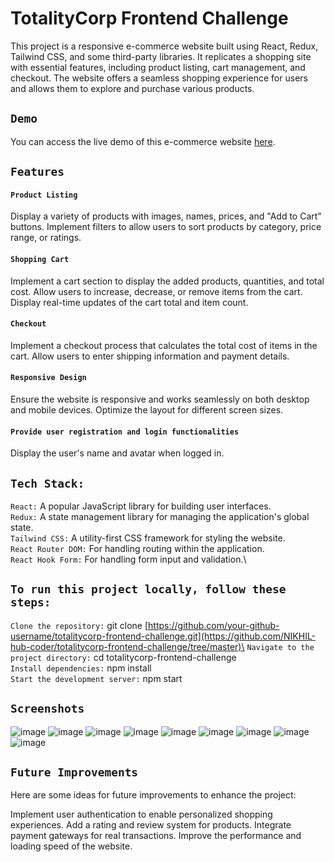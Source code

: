 # TotalityCorp Frontend Challenge
This project is a responsive e-commerce website built using React, Redux, Tailwind CSS, and some third-party libraries. It replicates a shopping site with essential features, including product listing, cart management, and checkout. The website offers a seamless shopping experience for users and allows them to explore and purchase various products.

## `Demo`
You can access the live demo of this e-commerce website [here](totalitycorp-frontend-challenge-nohaucnx8-nikhil-hub-coder.vercel.app).

## `Features`
#### `Product Listing`
Display a variety of products with images, names, prices, and "Add to Cart" buttons.
Implement filters to allow users to sort products by category, price range, or ratings.
#### `Shopping Cart`
Implement a cart section to display the added products, quantities, and total cost.
Allow users to increase, decrease, or remove items from the cart.
Display real-time updates of the cart total and item count.
#### `Checkout`
Implement a checkout process that calculates the total cost of items in the cart.
Allow users to enter shipping information and payment details.
#### `Responsive Design`
Ensure the website is responsive and works seamlessly on both desktop and mobile devices.
Optimize the layout for different screen sizes.

#### `Provide user registration and login functionalities`
Display the user's name and avatar when logged in.

## `Tech Stack:`
 `React:` A popular JavaScript library for building user interfaces.\
 `Redux:` A state management library for managing the application's global state.\
 `Tailwind CSS:` A utility-first CSS framework for styling the website.\
 `React Router DOM:` For handling routing within the application.\
 `React Hook Form:` For handling form input and validation.\

## `To run this project locally, follow these steps:`

`Clone the repository:` git clone [https://github.com/your-github-username/totalitycorp-frontend-challenge.git](https://github.com/NIKHIL-hub-coder/totalitycorp-frontend-challenge/tree/master)\
`Navigate to the project directory:` cd totalitycorp-frontend-challenge\
`Install dependencies:` npm install\
`Start the development server:` npm start

## `Screenshots`
![image](https://github.com/NIKHIL-hub-coder/totalitycorp-frontend-challenge/assets/78261687/a37fc064-3f85-4782-bbe3-c578a66c25b2)
![image](https://github.com/NIKHIL-hub-coder/totalitycorp-frontend-challenge/assets/78261687/55cc276c-1482-467e-afe2-7f81ffd14c1f)
![image](https://github.com/NIKHIL-hub-coder/totalitycorp-frontend-challenge/assets/78261687/486ea7d3-f07e-4f15-9923-abb52cced368)
![image](https://github.com/NIKHIL-hub-coder/totalitycorp-frontend-challenge/assets/78261687/3a0c7ea2-1b49-4aab-9d94-daca08ae2b5a)
![image](https://github.com/NIKHIL-hub-coder/totalitycorp-frontend-challenge/assets/78261687/1aac31d4-8aad-4573-ba3f-308c7f18cea3)
![image](https://github.com/NIKHIL-hub-coder/totalitycorp-frontend-challenge/assets/78261687/c9ba6e9b-6754-422c-ac33-e16dfea7b6bd)
![image](https://github.com/NIKHIL-hub-coder/totalitycorp-frontend-challenge/assets/78261687/7fa67bb6-6712-477d-90bb-76d66b959350)
![image](https://github.com/NIKHIL-hub-coder/totalitycorp-frontend-challenge/assets/78261687/2c2e0769-f82c-44bd-b93d-33920a170b7e)
![image](https://github.com/NIKHIL-hub-coder/totalitycorp-frontend-challenge/assets/78261687/442ed9c3-10f5-471b-96b6-9c469411a13a)










## `Future Improvements`
Here are some ideas for future improvements to enhance the project:

Implement user authentication to enable personalized shopping experiences.
Add a rating and review system for products.
Integrate payment gateways for real transactions.
Improve the performance and loading speed of the website.
